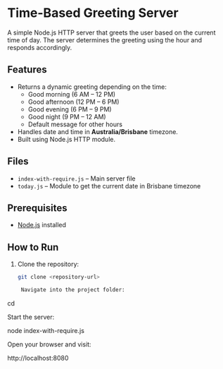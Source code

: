 # Time-Based Greeting Server

A simple Node.js HTTP server that greets the user based on the current time of day. The server determines the greeting using the hour and responds accordingly.

## Features
- Returns a dynamic greeting depending on the time:
  - Good morning (6 AM – 12 PM)
  - Good afternoon (12 PM – 6 PM)
  - Good evening (6 PM – 9 PM)
  - Good night (9 PM – 12 AM)
  - Default message for other hours
- Handles date and time in **Australia/Brisbane** timezone.
- Built using Node.js HTTP module.

## Files
- `index-with-require.js` – Main server file
- `today.js` – Module to get the current date in Brisbane timezone

## Prerequisites
- [Node.js](https://nodejs.org/en/) installed

## How to Run
1. Clone the repository:
   ```bash
   git clone <repository-url>

    Navigate into the project folder:

cd <project-folder>

Start the server:

node index-with-require.js

Open your browser and visit:

http://localhost:8080
